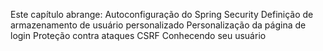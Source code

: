 Este capítulo abrange:
	Autoconfiguração do Spring Security
	Definição de armazenamento de usuário personalizado
	Personalização da página de login
	Proteção contra ataques CSRF
	Conhecendo seu usuário